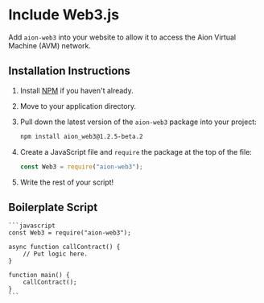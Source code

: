 # Include Web3.js

Add `aion-web3` into your website to allow it to access the Aion Virtual Machine (AVM) network.

## Installation Instructions

1. Install [NPM](https://www.npmjs.com/) if you haven't already.
2. Move to your application directory.
3. Pull down the latest version of the `aion-web3` package into your project:

    ```bash
    npm install aion_web3@1.2.5-beta.2
    ```

4. Create a JavaScript file and `require` the package at the top of the file:

    ```javascript
    const Web3 = require("aion-web3");
    ```

5. Write the rest of your script!

## Boilerplate Script

    ```javascript
    const Web3 = require("aion-web3");

    async function callContract() {
        // Put logic here.
    }

    function main() {
        callContract();
    }
    ```